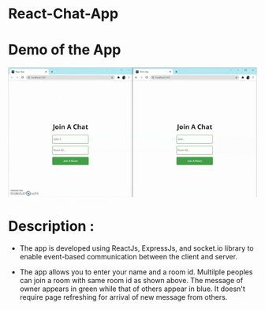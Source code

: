 # React-Chat-App

# Demo of the App
![demo-of-chat-app](https://github.com/amaan1403/React-Chat-App/blob/main/chat%20app%20final.gif)


# Description :

- The app is developed using ReactJs, ExpressJs, and socket.io library to enable event-based communication between the client and server.

- The app allows you to enter your name and a room id. Multilple peoples can join a room with same room id as shown above. The message of owner appears in green while that of others appear in blue. It doesn't require page refreshing for arrival of new message from others.
